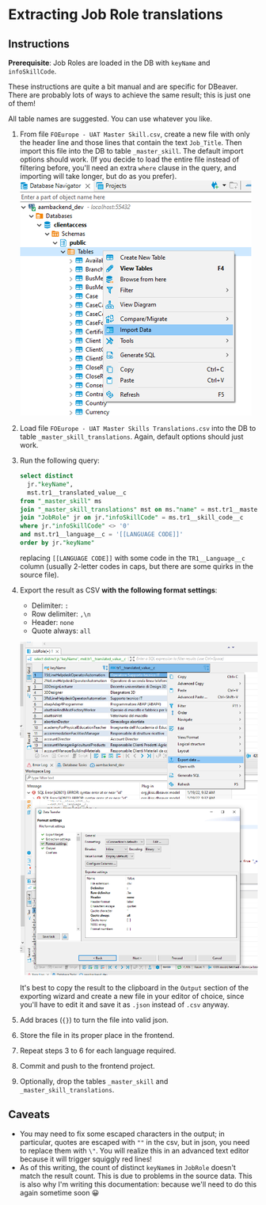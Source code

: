 # Extracting Job Role translations

## Instructions

**Prerequisite**: Job Roles are loaded in the DB with `keyName` and `infoSkillCode`.

These instructions are quite a bit manual and are specific for DBeaver. There are probably lots of ways to achieve the same result; this is just one of them!

All table names are suggested. You can use whatever you like.

1. From file `FOEurope - UAT Master Skill.csv`, create a new file with only the header line and those lines that contain the text `Job_Title`. Then import this file into the DB to table `_master_skill`. The default import options should work. (If you decide to load the entire file instead of filtering before, you'll need an extra `where` clause in the query, and importing will take longer, but do as you prefer).
![Import Data menu](./T1_import_data_dbeaver.PNG)

2. Load file `FOEurope - UAT Master Skills Translations.csv` into the DB to table `_master_skill_translations`. Again, default options should just work.
3. Run the following query:

    ```sql
    select distinct
      jr."keyName",
      mst.tr1__translated_value__c
    from "_master_skill" ms
    join "_master_skill_translations" mst on ms."name" = mst.tr1__master_skill__r_name
    join "JobRole" jr on jr."infoSkillCode" = ms.tr1__skill_code__c
    where jr."infoSkillCode" <> '0'
    and mst.tr1__language__c = '[[LANGUAGE CODE]]'
    order by jr."keyName"
    ```

    replacing `[[LANGUAGE CODE]]` with some code in the `TR1__Language__c` column (usually 2-letter codes in caps, but there are some quirks in the source file).

4. Export the result as CSV **with the following format settings**:
    - Delimiter: `:`
    - Row delimiter: `,\n`
    - Header: `none`
    - Quote always: `all`

    ![Export Data menu](./T2_export_data_menu_dbeaver.PNG)
    ![Export format settings](./T3_export_csv_config_dbeaver.PNG)

   It's best to copy the result to the clipboard in the `Output` section of the exporting wizard and create a new file in your editor of choice, since you'll have to edit it and save it as `.json` instead of `.csv` anyway.

5. Add braces (`{}`) to turn the file into valid json.
6. Store the file in its proper place in the frontend.
7. Repeat steps 3 to 6 for each language required.
8. Commit and push to the frontend project.
9. Optionally, drop the tables `_master_skill` and `_master_skill_translations`.

## Caveats

- You may need to fix some escaped characters in the output; in particular, quotes are escaped with `""` in the csv, but in json, you need to replace them with `\"`. You will realize this in an advanced text editor because it will trigger squiggly red lines!
- As of this writing, the count of distinct `keyName`s in `JobRole` doesn't match the result count. This is due to problems in the source data. This is also why I'm writing this documentation: because we'll need to do this again sometime soon 😀
